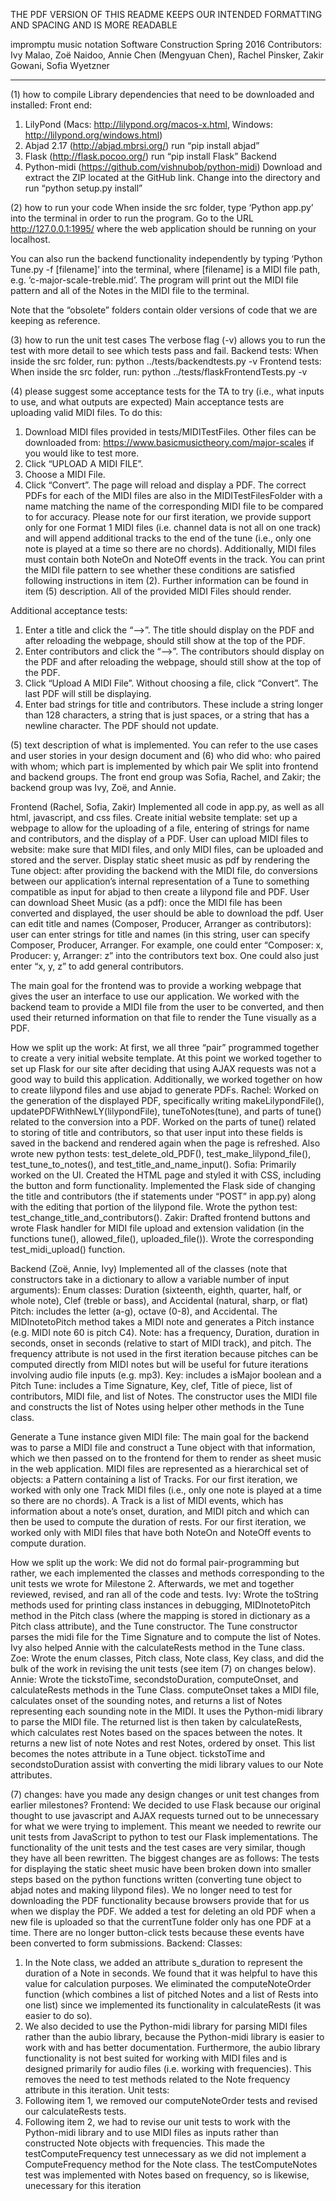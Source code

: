 THE PDF VERSION OF THIS README KEEPS OUR INTENDED FORMATTING AND SPACING AND IS MORE READABLE

impromptu music notation
Software Construction Spring 2016
Contributors: Ivy Malao, Zoë Naidoo, Annie Chen (Mengyuan Chen), Rachel Pinsker, Zakir Gowani, Sofia Wyetzner

-------------
(1) how to compile
Library dependencies that need to be downloaded and installed:
Front end:
1. LilyPond (Macs: http://lilypond.org/macos-x.html, Windows: http://lilypond.org/windows.html)
2. Abjad 2.17 (http://abjad.mbrsi.org/) run “pip install abjad”
3. Flask (http://flask.pocoo.org/) run “pip install Flask”
Backend
4. Python-midi (https://github.com/vishnubob/python-midi) Download and extract the ZIP located at the GitHub link.
Change into the directory and run “python setup.py install”

(2) how to run your code
When inside the src folder, type ‘Python app.py’ into the terminal in order to run the program.
Go to the URL http://127.0.0.1:1995/ where the web application should be running on your localhost.

You can also run the backend functionality independently by typing ‘Python Tune.py -f [filename]’ into the terminal, where [filename] is a MIDI file path, e.g. ‘c-major-scale-treble.mid’. The program will print out the MIDI file pattern and all of the Notes in the MIDI file to the terminal.

Note that the “obsolete” folders contain older versions of code that we are keeping as reference.

(3) how to run the unit test cases
The verbose flag (-v) allows you to run the test with more detail to see which tests pass and fail. 
Backend tests: When inside the src folder, run: python ../tests/backendtests.py -v
Frontend tests: When inside the src folder, run: python ../tests/flaskFrontendTests.py -v

(4) please suggest some acceptance tests for the TA to try (i.e., what inputs to use, and what outputs are expected)
Main acceptance tests are uploading valid MIDI files. To do this:
1. Download MIDI files provided in tests/MIDITestFiles. Other files can be downloaded from: https://www.basicmusictheory.com/major-scales if you would like to test more.
2. Click “UPLOAD A MIDI FILE”.
3. Choose a MIDI File.
4. Click “Convert”. The page will reload and display a PDF.
The correct PDFs for each of the MIDI files are also in the MIDITestFilesFolder with a name matching the name of the corresponding MIDI file to be compared to for accuracy.
Please note for our first iteration, we provide support only for one Format 1 MIDI files (i.e. channel data is not all on one track) and will append additional tracks to the end of the tune (i.e., only one note is played at a time so there are no chords). Additionally, MIDI files must contain both NoteOn and NoteOff events in the track. You can print the MIDI file pattern to see whether these conditions are satisfied following instructions in item (2). Further information can be found in item (5) description. All of the provided MIDI Files should render.

Additional acceptance tests:
1. Enter a title and click the “-->”. The title should display on the PDF and after reloading the webpage, should still show at the top of the PDF.
2. Enter contributors and click the “-->”. The contributors should display on the PDF and after reloading the webpage, should still show at the top of the PDF.
3. Click “Upload A MIDI File”. Without choosing a file, click “Convert”. The last PDF will still be displaying.
4. Enter bad strings for title and contributors. These include a string longer than 128 characters, a string that is just spaces, or a string that has a newline character. The PDF should not update.

(5) text description of what is implemented. You can refer to the use cases and user stories in your design document
and
(6) who did who: who paired with whom; which part is implemented by which pair
We split into frontend and backend groups. The front end group was Sofia, Rachel, and Zakir; the backend group was Ivy, Zoë, and Annie.

Frontend (Rachel, Sofia, Zakir)
Implemented all code in app.py, as well as all html, javascript, and css files.
Create initial website template: set up a webpage to allow for the uploading of a file, entering of strings for name and contributors, and the display of a PDF.
User can upload MIDI files to website: make sure that MIDI files, and only MIDI files, can be uploaded and stored and the server.
Display static sheet music as pdf by rendering the Tune object: after providing the backend with the MIDI file, do conversions between our application’s internal representation of a Tune to something compatible as input for abjad to then create a lilypond file and PDF.
User can download Sheet Music (as a pdf): once the MIDI file has been converted and displayed, the user should be able to download the pdf.
User can edit title and names (Composer, Producer, Arranger as contributors): user can enter strings for title and names (in this string, user can specify Composer, Producer, Arranger. For example, one could enter “Composer: x, Producer: y, Arranger: z” into the contributors text box. One could also just enter “x, y, z” to add general contributors.

The main goal for the frontend was to provide a working webpage that gives the user an interface to use our application. We worked with the backend team to provide a MIDI file from the user to be converted, and then used their returned information on that file to render the Tune visually as a PDF.

How we split up the work:
At first, we all three “pair” programmed together to create a very initial website template. At this point we worked together to set up Flask for our site after deciding that using AJAX requests was not a good way to build this application. Additionally, we worked together on how to create lilypond files and use abjad to generate PDFs.
Rachel: Worked on the generation of the displayed PDF, specifically writing makeLilypondFile(), updatePDFWithNewLY(lilypondFile), tuneToNotes(tune), and parts of tune() related to the conversion into a PDF. Worked on the parts of tune() related to storing of title and contributors, so that user input into these fields is saved in the backend and rendered again when the page is refreshed. Also wrote new python tests: test_delete_old_PDF(), test_make_lilypond_file(), test_tune_to_notes(), and test_title_and_name_input().
Sofia: Primarily worked on the UI. Created the HTML page and styled it with CSS, including the button and form functionality. Implemented the Flask side of changing the title and contributors (the if statements under “POST” in app.py) along with the editing that portion of the lilypond file. Wrote the python test: test_change_title_and_contributors().
Zakir: Drafted frontend buttons and wrote Flask handler for MIDI file upload and extension validation (in the functions tune(), allowed_file(), uploaded_file()). Wrote the corresponding test_midi_upload() function.

Backend (Zoë, Annie, Ivy)
Implemented all of the classes (note that constructors take in a dictionary to allow a variable number of input arguments):
Enum classes: Duration (sixteenth, eighth, quarter, half, or whole note), Clef (treble or bass), and Accidental (natural, sharp, or flat)
Pitch: includes the letter (a-g), octave (0-8), and Accidental. The MIDInotetoPitch method takes a MIDI note and generates a Pitch instance (e.g. MIDI note 60 is pitch C4).
Note: has a frequency, Duration, duration in seconds, onset in seconds (relative to start of MIDI track), and pitch. The frequency attribute is not used in the first iteration because pitches can be computed directly from MIDI notes but will be useful for future iterations involving audio file inputs (e.g. mp3).
Key: includes a isMajor boolean and a Pitch
Tune: includes a Time Signature, Key, clef, Title of piece, list of contributors, MIDI file, and list of Notes. The constructor uses the MIDI file and constructs the list of Notes using helper other methods in the Tune class.

Generate a Tune instance given MIDI file: The main goal for the backend was to parse a MIDI file and construct a Tune object with that information, which we then passed on to the frontend for them to render as sheet music in the web application. MIDI files are represented as a hierarchical set of objects: a Pattern containing a list of Tracks. For our first iteration, we worked with only one Track MIDI files (i.e., only one note is played at a time so there are no chords). A Track is a list of MIDI events, which has information about a note’s onset, duration, and MIDI pitch and which can then be used to compute the duration of rests. For our first iteration, we worked only with MIDI files that have both NoteOn and NoteOff events to compute duration.

How we split up the work:
We did not do formal pair-programming but rather, we each implemented the classes and methods corresponding to the unit tests we wrote for Milestone 2. Afterwards, we met and together reviewed, revised, and ran all of the code and tests.
Ivy: Wrote the toString methods used for printing class instances in debugging, MIDInotetoPitch method in the Pitch class (where the mapping is stored in dictionary as a Pitch class attribute), and the Tune constructor. The Tune constructor parses the midi file for the Time Signature and to compute the list of Notes. Ivy also helped Annie with the calculateRests method in the Tune class.
Zoe: Wrote the enum classes, Pitch class, Note class, Key class, and did the bulk of the work in revising the unit tests (see item (7) on changes below).
Annie: Wrote the tickstoTime, secondstoDuration, computeOnset, and calculateRests methods in the Tune Class. computeOnset takes a MIDI file, calculates onset of the sounding notes, and returns a list of Notes representing each sounding note in the MIDI. It uses the Python-midi library to parse the MIDI file. The returned list is then taken by calculateRests, which calculates rest Notes based on the spaces between the notes. It returns a new list of note Notes and rest Notes, ordered by onset. This list becomes the notes attribute in a Tune object. tickstoTime and secondstoDuration assist with converting the midi library values to our Note attributes.

(7) changes: have you made any design changes or unit test changes from earlier milestones?
Frontend:
We decided to use Flask because our original thought to use javascript and AJAX requests turned out to be unnecessary for what we were trying to implement. This meant we needed to rewrite our unit tests from JavaScript to python to test our Flask implementations. The functionality of the unit tests and the test cases are very similar, though they have all been rewritten. The biggest changes are as follows:
The tests for displaying the static sheet music have been broken down into smaller steps based on the python functions written (converting tune object to abjad notes and making lilypond files).
We no longer need to test for downloading the PDF functionality because browsers provide that for us when we display the PDF.
We added a test for deleting an old PDF when a new file is uploaded so that the currentTune folder only has one PDF at a time.
There are no longer button-click tests because these events have been converted to form submissions.
Backend: 
Classes:
1. In the Note class, we added an attribute s_duration to represent the duration of a Note in seconds. We found that it was helpful to have this value for calculation purposes. We eliminated the computeNoteOrder function (which combines a list of pitched Notes and a list of Rests into one list) since we implemented its functionality in calculateRests (it was easier to do so).
2. We also decided to use the Python-midi library for parsing MIDI files rather than the aubio library, because the Python-midi library is easier to work with and has better documentation. Furthermore, the aubio library functionality is not best suited for working with MIDI files and is designed primarily for audio files (i.e. working with frequencies). This removes the need to test methods related to the Note frequency attribute in this iteration.
Unit tests:
3. Following item 1, we removed our computeNoteOrder tests and revised our calculateRests tests.
4. Following item 2, we had to revise our unit tests to work with the Python-midi library and to use MIDI files as inputs rather than constructed Note objects with frequencies. This made the testComputeFrequency test unnecessary as we did not implement a ComputeFrequency method for the Note class. The testComputeNotes test was implemented with Notes based on frequency, so is likewise, unecessary for this iteration
